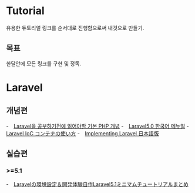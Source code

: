 # Tutorial
 유용한 듀토리얼 링크를 순서대로 진행함으로써 내것으로 만들기.

## 목표
 한달안에 모든 링크를 구현 및 정독.

# Laravel
## 개념편
-　[Laravel을 공부하기전에 읽어야할 기본 PHP 개념](https://www.lesstif.com/pages/viewpage.action?pageId=26083451)
-　[Laravel5.0 한국어 메뉴얼](http://xpressengine.github.io/laravel-korean-docs/)
-　[Laravel IoC コンテナの使い方](http://www.1x1.jp/blog/2014/02/how-to-use-ioc-container-in-laravel.html)
-　[Implementing Laravel 日本語版](https://leanpub.com/implementinglaravel-jpn)

## 실습편
### >=5.1
-　[Laravelの環境設定＆開発体験自作Laravel5.1ミニマムチュートリアルまとめ](http://qiita.com/fumiyasac@github/items/78a335880f7abb1de8bf/)

